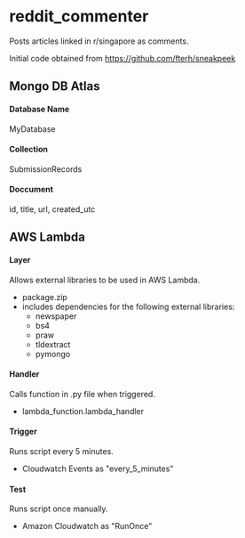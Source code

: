 # reddit_commenter

Posts articles linked in r/singapore as comments.

Initial code obtained from
https://github.com/fterh/sneakpeek

## Mongo DB Atlas

#### Database Name
MyDatabase

#### Collection
SubmissionRecords

#### Doccument
id, title, url, created_utc

## AWS Lambda

#### Layer
Allows external libraries to be used in AWS Lambda.
- package.zip
- includes dependencies for the following external libraries:
  - newspaper
  - bs4
  - praw
  - tldextract
  - pymongo

#### Handler
Calls function in .py file when triggered.
- lambda_function.lambda_handler

#### Trigger
Runs script every 5 minutes.
- Cloudwatch Events as "every_5_minutes"

#### Test
Runs script once manually.
- Amazon Cloudwatch as "RunOnce"
